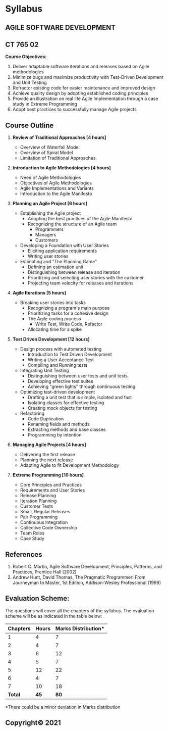 # Syllabus

## **AGILE SOFTWARE DEVELOPMENT**<br>
## **CT 765 02**

**Course Objectives:** 

1. Deliver adaptable software iterations and releases based on Agile methodologies 
2. Minimize bugs and maximize productivity with Test-Driven Development and Unit Testing 
3. Refractor existing code for easier maintenance and improved design 
4. Achieve quality design by adopting established coding principles 
5. Provide an illustration on real life Agile Implementation through a case study in Extreme Programming 
6. Adopt best practices to successfully manage Agile projects 

## **Course Outline**

1. **Review of Traditional Approaches [4 hours]**
    * Overview of Waterfall Model
    * Overview of Spiral Model
    * Limitation of Traditional Approaches

2. **Introduction to Agile Methodologies [4 hours]**
    * Need of Agile Methodologies
    * Objectives of Agile Methodologies
    * Agile Implementations and Variants
    * Introduction to the Agile Manifesto

3. **Planning an Agile Project [6 hours]**
    * Establishing the Agile project
        * Adopting the best practices of the Agile Manifesto
        * Recognizing the structure of an Agile team
            * Programmers
            * Managers
            * Customers
    * Developing a Foundation with User Stories
        * Eliciting application requirements
        * Writing user stories
    * Estimating and "The Planning Game"
        * Defining an estimation unit
        * Distinguishing between release and iteration
        * Prioritizing and selecting user stories with the customer
        * Projecting team velocity for releases and iterations

4. **Agile Iterations [5 hours]**
    * Breaking user stories into tasks
        * Recognizing a program's main purpose
        * Prioritizing tasks for a cohesive design
        * The Agile coding process
            * Write Test, Write Code, Refactor
        * Allocating time for a spike

5. **Test Driven Development [12 hours]**
    * Design process with automated testing
        * Introduction to Test Driven Development
        * Writing a User Acceptance Test
        * Compiling and Running tests
    * Integrating Unit Testing
        * Distinguishing between user tests and unit tests
        * Developing effective test suites
        * Achieving "green lights" through continuous testing
    * Optimizing test-driven development 
        * Drafting a unit test that is simple, isolated and fast
        * Isolating classes for effective testing
        * Creating mock objects for testing
    * Refactoring
        * Code Duplication
        * Renaming fields and methods
        * Extracting methods and base classes
        * Programming by intention

6. **Managing Agile Projects [4 hours]**
    * Delivering the first release
    * Planning the next release
    * Adapting Agile to fit Development Methodology

7. **Extreme Programming [10 hours]**
    * Core Principles and Practices
    * Requirements and User Stories
    * Release Planning
    * Iteration Planning
    * Customer Tests
    * Small, Regular Releases
    * Pair Programming
    * Continuous Integration
    * Collective Code Ownership
    * Team Roles
    * Case Study

## **References**

1. Robert C. Martin, Agile Software Development, Principles, Patterns, and Practices, Prentice Hall (2002)
2. Andrew Hunt, David Thomas, The Pragmatic Programmer: From Journeyman to Master, 1st Edition, Addison-Wesley Professional (1999)

## **Evaluation Scheme:**

The questions will cover all the chapters of the syllabus. The evaluation scheme will be as indicated in the table below:

| Chapters | Hours | Marks Distribution\* |
|---|---|---|
| 1 | 4 | 7 |
| 2 | 4 | 7 |
| 3 | 6 | 12 |
| 4 | 5 | 7 |
| 5 | 12 | 22 |
| 6 | 4 | 7 |
| 7 | 10 | 18 |
| **Total** | **45** | **80** |

\*There could be a minor deviation in Marks distribution

## **Copyright&copy; 2021** 
